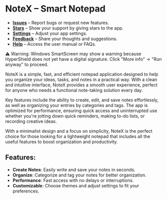 # NoteX – Smart Notepad

- [**Issues**](https://github.com/coretrackcreator/NoteX/issues) – Report bugs or request new features.
- [**Stars**](https://github.com/coretrackcreator/NoteX/stargazers) – Show your support by giving stars to the app.
- [**Settings**](https://github.com/coretrackcreator/NoteX/settings) – Adjust your app settings.
- [**Feedback**](https://github.com/coretrackcreator/NoteX/issues) – Share your thoughts and suggestions.
- [**Help**](https://github.com/coretrackcreator/NoteX/wiki) – Access the user manual or FAQs.

⚠ Warning: Windows SmartScreen may show a warning because HyperShield does not yet have a digital signature. Click "More info" → "Run anyway" to proceed.

NoteX is a simple, fast, and efficient notepad application designed to help you organize your ideas, tasks, and notes in a practical way. With a clean and intuitive interface, NoteX provides a smooth user experience, perfect for anyone who needs a functional note-taking solution every day.

Key features include the ability to create, edit, and save notes effortlessly, as well as organizing your entries by categories and tags. The app is optimized for performance, ensuring quick access and uninterrupted use whether you're jotting down quick reminders, making to-do lists, or recording creative ideas.

With a minimalist design and a focus on simplicity, NoteX is the perfect choice for those looking for a lightweight notepad that includes all the useful features to boost organization and productivity.

## Features:
- **Create Notes**: Easily write and save your notes in seconds.
- **Organize**: Categorize and tag your notes for better organization.
- **Performance**: Fast access with no delays or interruptions.
- **Customizable**: Choose themes and adjust settings to fit your preferences.
